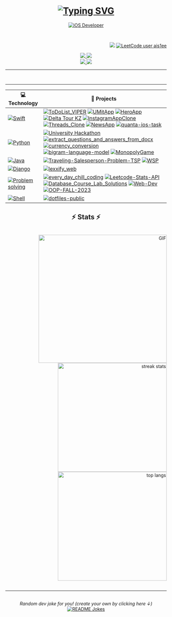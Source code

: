 <h1 align="center">
    <a href="https://git.io/typing-svg"><img src="https://readme-typing-svg.demolab.com?font=Fira&weight=600&size=25&duration=3000&pause=700&color=F6F715&center=true&repeat=false&random=false&width=435&lines=Saiman+Yerassyl" alt="Typing SVG" /></a>
</h1>

<p align="center">
  <!-- Typing SVG by DenverCoder1 - https://github.com/DenverCoder1/readme-typing-svg -->
  <a href="https://git.io/typing-svg"><img src="https://readme-typing-svg.demolab.com?font=Fira&weight=600&size=25&duration=3000&pause=700&color=F6F715&center=true&random=false&width=435&lines=iOS+Developer;Always+learning+new+things;Make+life+better+for+everyone" alt="iOS Developer" /></a>
</p>

<br/>

 <span align="right">
     
![](https://komarev.com/ghpvc/?username=yerass11&color=yellow)
[![LeetCode user ais1ee](https://img.shields.io/badge/dynamic/json?style=flat&labelColor=black&color=%23ffa116&label=Solved&query=solvedOverTotal&url=https%3A%2F%2Fleetcode-badge.vercel.app%2Fapi%2Fusers%2Fais1ee&logo=leetcode&logoColor=yellow)](https://leetcode.com/ais1ee/)
</span>

<div align="center"> 
  <a href="mailto:erasylsaiman2005@gmail.com">
    <img src="https://img.shields.io/badge/Gmail-333333?style=for-the-badge&logo=gmail&logoColor=red" />
  </a>
  
  <a href="https://linkedin.com/in/yerassyl-saiman" target="_blank">
    <img src="https://img.shields.io/badge/LinkedIn-333333?style=for-the-badge&logo=linkedin&logoColor=white" target="_blank" />
  </a>
  
<div align="center"> 
  <a href="https://t.me/ais1ee">
    <img src="https://img.shields.io/badge/telegram-333333?style=for-the-badge&logo=telegram&logoColor=blue" />
  </a>
    
  <a href="https://leetcode.com/ais1e/">
    <img src="https://img.shields.io/badge/LeetCode-333333?style=for-the-badge&logo=leetcode&logoColor=#FFA116" target="_blank" />
  </a>
</div>
 <hr/>

<!--
 <h2 align="center">⚒️ Languages-Frameworks-Tools ⚒️</h2>
<br/>
<div align="center">
    <img src="https://skillicons.dev/icons?i=swift,cpp,java,python,django,postgres,css,html,js,firebase" /><br>
    <img src="https://skillicons.dev/icons?i=vscode,eclipse,idea,pycharm,git,github,postman,figma" /><br>
</div>
-->
<br/>

</div>

<hr/>

<!-- START OF PROFILE STACK, DO NOT REMOVE -->
<div align="left">
    
| 💻 **Technology** | 🚀 **Projects** |
| - | - |
| [![Swift](https://img.shields.io/badge/Swift-F05138?logo=Swift&logoColor=white)](swift.org/) | [![ToDoList_VIPER](https://img.shields.io/static/v1?label=&message=ToDoList_VIPER&color=000605&logo=github&logoColor=FFFFFF&labelColor=000605)](https://github.com/yerass11/ToDoList.git) [![UMitApp](https://img.shields.io/static/v1?label=&message=UMitApp&color=000605&logo=github&logoColor=FFFFFF&labelColor=000605)](https://github.com/yerass11/UMitApp.git) [![HeroApp](https://img.shields.io/static/v1?label=&message=HeroApp&color=000605&logo=github&logoColor=FFFFFF&labelColor=000605)](https://github.com/yerass11/HeroApp.git) [![Delta Tour KZ](https://img.shields.io/static/v1?label=&message=Delta_Tour_KZ&color=000605&logo=github&logoColor=FFFFFF&labelColor=000605)](https://github.com/yerass11/Delta_tour_kz.git) [![InstagramAppClone](https://img.shields.io/static/v1?label=&message=InstagramAppClone&color=000605&logo=github&logoColor=FFFFFF&labelColor=000605)](https://github.com/yerass11/InstagramApp.git) [![Threads_Clone](https://img.shields.io/static/v1?label=&message=Threads_Clone&color=000605&logo=github&logoColor=FFFFFF&labelColor=000605)](https://github.com/yerass11/UMit.git) [![NewsApp](https://img.shields.io/static/v1?label=&message=NewsApp&color=000605&logo=github&logoColor=FFFFFF&labelColor=000605)](https://github.com/yerass11/NewsApp.git) [![quanta-ios-task](https://img.shields.io/static/v1?label=&message=quanta-ios-task&color=000605&logo=github&logoColor=FFFFFF&labelColor=000605)](https://github.com/yerass11/quanta-ios-task.git) |
| [![Python](https://img.shields.io/static/v1?label=&message=Python&color=3776AB&logo=Python&logoColor=FFFFFF)](https://www.python.org/) | [![University Hackathon](https://img.shields.io/static/v1?label=&message=university_hackathon&color=000605&logo=github&logoColor=FFFFFF&labelColor=000605)](https://github.com/yerass11/university_hackathon.git) [![extract_questions_and_answers_from_docx](https://img.shields.io/static/v1?label=&message=extract_questions_and_answers_from_docx&color=000605&logo=github&logoColor=FFFFFF&labelColor=000605)](https://github.com/yerass11/extract_questions_and_answers_from_docx.git) [![currency_conversion](https://img.shields.io/static/v1?label=&message=currency_conversion&color=000605&logo=github&logoColor=FFFFFF&labelColor=000605)](https://github.com/yerass11/currency_conversion.git) [![bigram-language-model](https://img.shields.io/static/v1?label=&message=bigram-language-model&color=000605&logo=github&logoColor=FFFFFF&labelColor=000605)](https://github.com/yerass11/bigram-language-model.git) [![MonopolyGame](https://img.shields.io/static/v1?label=&message=MonopolyGame&color=000605&logo=github&logoColor=FFFFFF&labelColor=000605)](https://github.com/yerass11/MonopolyGame.git) |
|[![Java](https://img.shields.io/badge/Java-%23ED8B00.svg?logo=openjdk&logoColor=white)](https://www.java.com/ru/) | [![Traveling-Salesperson-Problem-TSP](https://img.shields.io/static/v1?label=&message=Traveling-Salesperson-Problem-TSP&color=000605&logo=github&logoColor=FFFFFF&labelColor=000605)](https://github.com/yerass11/Traveling-Salesperson-Problem-TSP-.git) [![WSP](https://img.shields.io/static/v1?label=&message=WSP-INTRANET&color=000605&logo=github&logoColor=FFFFFF&labelColor=000605)](https://github.com/yerass11/WSP.git) |
| [![Django](https://img.shields.io/static/v1?label=&message=Django&color=092E20&logo=Django&logoColor=FFFFFF)](https://www.djangoproject.com/) | [![lexxify_web](https://img.shields.io/static/v1?label=&message=lexxify_web&color=000605&logo=github&logoColor=FFFFFF&labelColor=000605)](https://github.com/yerass11/lexxify_web.git) |
| [![Problem solving](https://img.shields.io/static/v1?label=&message=Problem%20solving&color=FFA116&logo=LeetCode&logoColor=FFFFFF)](https://hackattic.com/u/ashleymavericks) | [![every_day_chill_coding](https://img.shields.io/static/v1?label=&message=every_day_chill_coding&color=000605&logo=github&logoColor=FFFFFF&labelColor=000605)](https://github.com/yerass11/justChill.git) [![Leetcode-Stats-API](https://img.shields.io/static/v1?label=&message=Leetcode-Stats-API&color=000605&logo=github&logoColor=FFFFFF&labelColor=000605)](https://github.com/yerass11/Leetcode-Stats-API.git) [![Database_Course_Lab_Solutions](https://img.shields.io/static/v1?label=&message=Database_Course_Lab_Solutions&color=000605&logo=github&logoColor=FFFFFF&labelColor=000605)](https://github.com/yerass11/Database_Course_Lab_Solutions.git) [![Web-Dev](https://img.shields.io/static/v1?label=&message=Web-Dev&color=000605&logo=github&logoColor=FFFFFF&labelColor=000605)](https://github.com/yerass11/Web-Dev.git) [![OOP-FALL-2023](https://img.shields.io/static/v1?label=&message=OOP-FALL-2023&color=000605&logo=github&logoColor=FFFFFF&labelColor=000605)](https://github.com/yerass11/OOP-FALL-2023.git) |
| [![Shell](https://img.shields.io/static/v1?label=&message=Shell&color=4EAA25&logo=GNU%20Bash&logoColor=FFFFFF)](https://www.gnu.org/) | [![dotfiles-public](https://img.shields.io/static/v1?label=&message=dotfiles-public&color=000605&logo=github&logoColor=FFFFFF&labelColor=000605)](https://github.com/ashleymavericks/dotfiles-public) |
<!-- END OF PROFILE STACK, DO NOT REMOVE -->


</div>

<h2 align="center">⚡ Stats ⚡</h2>
<br>
<div align=leading>
    <img align="right" width=400 align="center" alt="GIF" src="https://media.giphy.com/media/MC6eSuC3yypCU/giphy.gif" />
    
  <img width=340 src="https://streak-stats.demolab.com/?user=yerass11&count_private=true&theme=outrun&border_radius=16" alt="streak stats"/>
<br>
  <img width=340 align="center" src="https://github-readme-stats-salesp07.vercel.app/api/top-langs/?username=yerass11&layout=compact&theme=chartreuse-dark&border_radius=16&size_weight=0.5&count_weight=0.5&exclude_repo=github-readme-stats" alt="top langs" />


  
</div>
<div align="center">
<br/>
<hr/>
<br/>
<i>Random dev joke for you! (create your own by clicking here ↓)</i><br>
<a href="https://readme-jokes.vercel.app"><img align="center" src="https://readme-jokes.vercel.app/api?bgColor=%23073b4c&textColor=%2306d6a0&aColor=%2306d6a0&borderColor=%2306d6a0" alt="README Jokes"></a>

</div>




